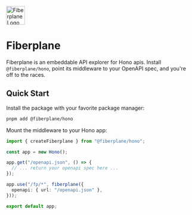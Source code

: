 <img src="./assets/fiberplane-logo.png" alt="Fiberplane Logo" width="50" />

# Fiberplane

Fiberplane is an embeddable API explorer for Hono apis. Install `@fiberplane/hono`, point its middleware to your OpenAPI spec, and you're off to the races.

## Quick Start

Install the package with your favorite package manager:

```sh
pnpm add @fiberplane/hono
```

Mount the middleware to your Hono app:

```ts
import { createFiberplane } from "@fiberplane/hono";

const app = new Hono();

app.get("/openapi.json", () => {
  // ... return your openapi spec here ...
});

app.use("/fp/*", fiberplane({
  openapi: { url: "/openapi.json" },
}));

export default app;
```


